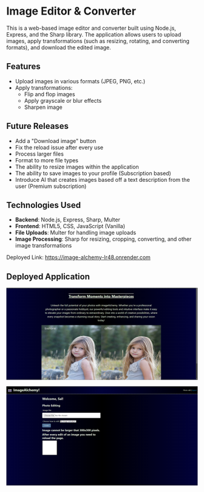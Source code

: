 # Image Editor & Converter
This is a web-based image editor and converter built using Node.js, Express, and the Sharp library. The application allows users to upload images, apply transformations (such as resizing, rotating, and converting formats), and download the edited image.

## Features
- Upload images in various formats (JPEG, PNG, etc.)
- Apply transformations:
  - Flip and flop images
  - Apply grayscale or blur effects
  - Sharpen image
## Future Releases
- Add a "Download image" button
- Fix the reload issue after every use
- Process larger files
- Format to more file types
- The ability to resize images within the application
- The ability to save images to your profile (Subscription based)
- Introduce AI that creates images based off a text description from the user (Premium subscription)

## Technologies Used
- **Backend**: Node.js, Express, Sharp, Multer
- **Frontend**: HTML5, CSS, JavaScript (Vanilla)
- **File Uploads**: Multer for handling image uploads
- **Image Processing**: Sharp for resizing, cropping, converting, and other image transformations

Deployed Link: https://image-alchemy-lr48.onrender.com

## Deployed Application
![Deployed Application Main Page](<public\img\Deployed-Application-1.png>)

![Deployed Application Image Edit Page](<public\img\Deployed-Application-2.png>)
